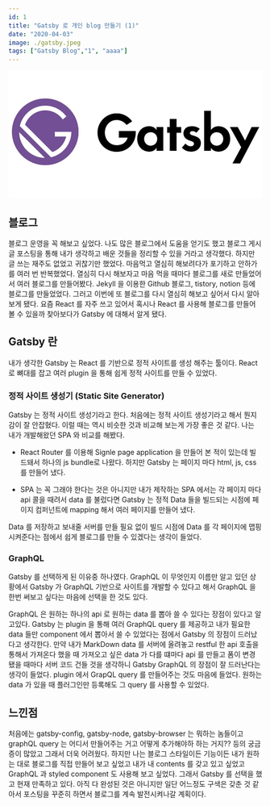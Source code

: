 ```yaml
---
id: 1
title: "Gatsby 로 개인 blog 만들기 (1)"
date: "2020-04-03"
image: ./gatsby.jpeg
tags: ["Gatsby Blog","1", "aaaa"]
---
```


![gatsby](./gatsby.jpeg)

## 블로그

블로그 운영을 꼭 해보고 싶었다. 나도 많은 블로그에서 도움을 얻기도 했고 블로그 게시글 포스팅을 통해 내가 생각하고 배운 것들을 정리할 수 있을 거라고 생각했다. 하지만 글 쓰는 재주도 없었고 귀찮기만 했었다. 마음먹고 열심히 해보려다가 포기하고 안하가를 여러 번 반복했었다. 열심히 다시 해보자고 마음 먹을 때마다 블로그를 새로 만들었어서 여러 블로그를 만들어봤다. Jekyll 을 이용한 Github 블로그, tistory, notion 등에 블로그를 만들었었다. 그러고 이번에 또 블로그를 다시 열심히 해보고 싶어서 다시 알아보게 됐다. 요즘 React 를 자주 쓰고 있어서 혹시나 React 를 사용해 블로그를 만들어 볼 수 있을까 찾아보다가 Gatsby 에 대해서 알게 됐다.

## Gatsby 란

내가 생각한 Gatsby 는 React 를 기반으로 정적 사이트를 생성 해주는 툴이다. React 로 뼈대를 잡고 여러 plugin 을 통해 쉽게 정적 사이트를 만들 수 있었다.


### 정적 사이트 생성기 (Static Site Generator)

Gatsby 는 정적 사이트 생성기라고 한다. 처음에는 정적 사이트 생성기라고 해서 뭔지 감이 잘 안잡혔다. 이럴 때는 역시 비슷한 것과 비교해 보는게 가장 좋은 것 같다. 나는 내가 개발해왔던 SPA 와 비교를 해봤다.

- React Router 를 이용해 Signle page application 을 만들어 본 적이 있는데 빌드돼서 하나의 js bundle로 나왔다. 하지만 Gatsby 는 페이지 마다 html, js, css 를 만들어 냈다.

- SPA 는 꼭 그래야 한다는 것은 아니지만 내가 제작하는 SPA 에서는 각 페이지 마다 api 콜을 때려서 data 를 불렀다면 Gatsby 는 정적 Data 들을 빌드되는 시점에 페이지 컴퍼넌트에 mapping 해서 여러 페이지를 만들어 냈다.

Data 를 저장하고 보내줄 서버를 만들 필요 없이 빌드 시점에 Data 를 각 페이지에 맵핑 시켜준다는 점에서 쉽게 블로그를 만들 수 있겠다는 생각이 들었다.

### GraphQL

Gatsby 를 선택하게 된 이유중 하나였다. GraphQL 이 무엇인지 이름만 알고 있던 상황에서 Gatsby 가 GraphQL 기반으로 사이트를 개발할 수 있다고 해서 GraphQL 을 한번 써보고 싶다는 마음에 선택을 한 것도 있다.

GraphQL 은 원하는 하나의 api 로 원하는 data 를 뽑아 쓸 수 있다는 장점이 있다고 알고있다. Gatsby 는 plugin 을 통해 여러 GraphQL query 를 제공하고 내가 필요한 data 들만 component 에서 뽑아서 쓸 수 있었다는 점에서 Gatsby 의 장점이 드러났다고 생각한다. 만약 내가 MarkDown data 를 서버에 올려놓고 restful 한 api 호출을 통해서 가져온다 했을 때 가져오고 싶은 data 가 다를 떄마다 api 를 만들고 폼이 변경 됐을 때마다 서버 코드 건들 것을 생각하니 Gatsby GraphQL 의 장점이 잘 드러난다는 생각이 들었다. plugin 에서 GrapQL query 를 만들어주는 것도 마음에 들었다. 원하는 data 가 있을 때 플러그인만 등록해도 그 query 를 사용할 수 있었다.

## 느낀점

처음에는 gatsby-config, gatsby-node, gatsby-browser 는 뭐하는 놈들이고 graphQL query 는 어디서 만들어주는 거고 어떻게 추가해야하 하는 거지?? 등의 궁금증이 많았고 그래서 더욱 어려웠다. 하지만 나는 블로그 스타일이든 기능이든 내가 원하는 대로 블로그를 직접 만들어 보고 싶었고 내가 내 contents 를 갖고 있고 싶었고 GraphQL 과 styled component 도 사용해 보고 싶었다. 그래서 Gatsby 를 선택을 했고 현재 만족하고 있다. 아직 다 완성된 것은 아니지만 일단 어느정도 구색은 갖춘 것 같아서 포스팅을 꾸준히 하면서 블로그를 계속 발전시켜나갈 계획이다.